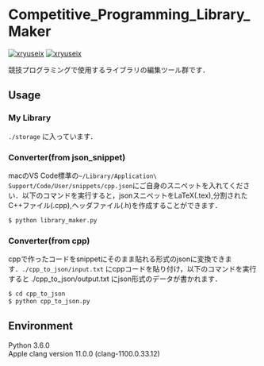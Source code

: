 # Competitive_Programming_Library_Maker

[![xryuseix](https://img.shields.io/endpoint?url=https%3A%2F%2Fatcoder-badges.now.sh%2Fapi%2Fatcoder%2Fjson%2Fxryuseix)](https://atcoder.jp/users/xryuseix) [![xryuseix](https://img.shields.io/endpoint?url=https%3A%2F%2Fatcoder-badges.now.sh%2Fapi%2Fcodeforces%2Fjson%2Fxryuseix)](https://codeforces.com/profile/xryuseix)

競技プログラミングで使用するライブラリの編集ツール群です．

## Usage

### My Library

`./storage` に入っています．

### Converter(from json_snippet)

macのVS Code標準の`~/Library/Application\ Support/Code/User/snippets/cpp.json`にご自身のスニペットを入れてください．以下のコマンドを実行すると，jsonスニペットをLaTeX(.tex),分割されたC++ファイル(.cpp),ヘッダファイル(.h)を作成することができます．

```sh
$ python library_maker.py
```

### Converter(from cpp)

cppで作ったコードをsnippetにそのまま貼れる形式のjsonに変換できます．`./cpp_to_json/input.txt` にcppコードを貼り付け，以下のコマンドを実行すると ./cpp_to_json/output.txt にjson形式のデータが書かれます．

```sh
$ cd cpp_to_json
$ python cpp_to_json.py
```

## Environment

Python 3.6.0  
Apple clang version 11.0.0 (clang-1100.0.33.12)
